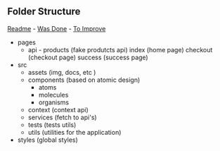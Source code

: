 ## Folder Structure

[Readme](https://github.com/lucassdesouza0/express-checkout/) - [Was Done](https://github.com/lucassdesouza0/express-checkout/blob/master/done.md) - [To Improve](https://github.com/lucassdesouza0/express-checkout/blob/master/improve.md)

- pages
  - api - products (fake produtcts api)
    index (home page)
    checkout (checkout page)
    success (success page)
- src
  - assets (img, docs, etc )
  - components (based on atomic design)
    - atoms
    - molecules
    - organisms
  - context (context api)
  - services (fetch to api's)
  - tests (tests utils)
  - utils (utilities for the application)
- styles (global styles)
